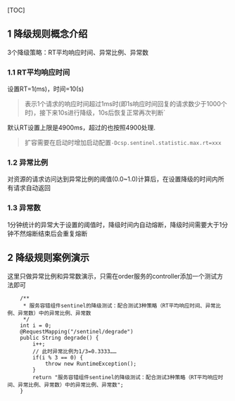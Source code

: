 [TOC]
## 1 降级规则概念介绍
3个降级策略：RT平均响应时间、异常比例、异常数
### 1.1 RT平均响应时间
设置RT=1(ms)，时间=10(s)
>表示1个请求的响应时间超过1ms时(即1s响应时间回复的请求数少于1000个时)，接下来10s进行降级，10s后恢复正常再次判断`

默认RT设置上限是4900ms，超过的也按照4900处理.
>扩容需要在启动时增加启动配置`-Dcsp.sentinel.statistic.max.rt=xxx`

### 1.2 异常比例
对资源的请求访问达到异常比例的阈值(0.0~1.0)计算后，在设置降级的时间内所有请求自动返回

### 1.3 异常数
1分钟统计的异常大于设置的阈值时，降级时间内自动熔断，降级时间需要大于1分钟不然熔断结束后会重复熔断

## 2 降级规则案例演示
这里只做异常比例和异常数演示，只需在order服务的controller添加一个测试方法即可
```
    /**
     * 服务容错组件sentinel的降级测试：配合测试3种策略（RT平均响应时间、异常比例、异常数）中的异常比例、异常数
     */
    int i = 0;
    @RequestMapping("/sentinel/degrade")
    public String degrade() {
        i++;
        // 此时异常比例为1/3=0.3333……
        if(i % 3 == 0) {
            throw new RuntimeException();
        }
        return "服务容错组件sentinel的降级测试：配合测试3种策略（RT平均响应时间、异常比例、异常数）中的异常比例、异常数";
    }
```

